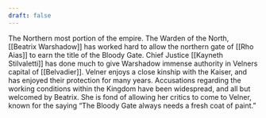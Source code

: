 ```yaml
---
draft: false
---
```

The Northern most portion of the empire. The Warden of the North, [[Beatrix Warshadow]] has worked hard to allow the northern gate of [[Rho Aias]] to earn the title of the Bloody Gate. Chief Justice [[Kayneth Stilvaletti]] has done much to give Warshadow immense authority in Velners capital of [[Belvadier]]. Velner enjoys a close kinship with the Kaiser, and has enjoyed their protection for many years. Accusations regarding the working conditions within the Kingdom have been widespread, and all but welcomed by Beatrix. She is fond of allowing her critics to come to Velner, known for the saying “The Bloody Gate always needs a fresh coat of paint.”